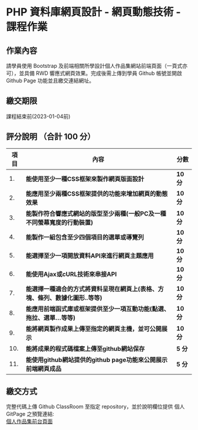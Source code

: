 # PHP 資料庫網頁設計 - 網頁動態技術 - 課程作業

## 作業內容
請學員使⽤ Bootstrap 及前端相關所學設計個人作品集網站前端頁面（一頁式亦可），並具備 RWD 響應式網頁效果。完成後需上傳到學員 Github 帳號並開啟 Github Page 功能並且繳交連結網址。

##	繳交期限
課程結束前(2023-01-04前)

##	評分說明 （合計 100 分）
|項目|內容|分數|
|--|--|--|
|1.|**能使用至少一種CSS框架來製作網頁版面設計**|**10 分**|
|2.|**能應用至少兩種CSS框架提供的功能來增加網頁的動態效果**|**10 分**|
|3.|**能製作符合響應式網站的版型至少兩種(一般PC及一種不同螢幕寬度的行動裝置)**|**10 分**|
|4.|**能製作一組包含至少四個項目的選單或導覽列**|**10 分**|
|5.|**能選擇至少一項開放資料API來進行網頁主題應用**|**10 分**|
|6.|**能使用Ajax或cURL技術來串接API**|**10 分**|
|7.|**能選擇一種適合的方式將資料呈現在網頁上(表格、方塊、條列、數據化圖形..等等)**|**10 分**|
|8.|**能應用前端函式庫或框架提供至少一項互動功能(點選、拖拉、選單…等等)**|**10 分**|
|9.|**能將網頁製作成果上傳至指定的網頁主機，並可公開展示**|**10 分**|
|10.|**能將成果的程式碼檔案上傳至github網站保存**|**5 分**|
|11.|**能使用github網站提供的github page功能來公開展示前端網頁成品**|**5 分**|

## 繳交方式
完整代碼上傳 Github ClassRoom 至指定 repository，並於說明欄位提供 個人 GitPage 之預覽連結:<br>
[個人作品集前台頁面](https://cerry0524.github.io/FrontEnd/)
